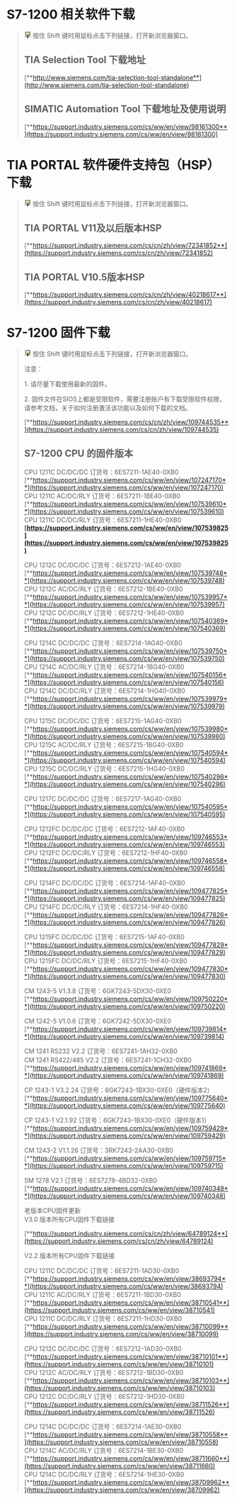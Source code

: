 

# S7-1200 相关软件下载

> ![](images/3.gif) 按住 Shift 键时用鼠标点击下列链接，打开新浏览器窗口。
> 
> ## TIA Selection Tool 下载地址
> 
> [**http://www.siemens.com/tia-selection-tool-standalone**](http://www.siemens.com/tia-selection-tool-standalone)
> 
> ## SIMATIC Automation Tool 下载地址及使用说明
> 
> [**https://support.industry.siemens.com/cs/ww/en/view/98161300**](https://support.industry.siemens.com/cs/ww/en/view/98161300)

# TIA PORTAL 软件硬件支持包（HSP）下载

> ![](images/3.gif) 按住 Shift 键时用鼠标点击下列链接，打开新浏览器窗口。
> 
> ## TIA PORTAL V11及以后版本HSP
> 
> [**https://support.industry.siemens.com/cs/cn/zh/view/72341852**](https://support.industry.siemens.com/cs/cn/zh/view/72341852)
> 
> ## TIA PORTAL V10.5版本HSP
> 
> [**https://support.industry.siemens.com/cs/cn/zh/view/40218617**](https://support.industry.siemens.com/cs/cn/zh/view/40218617)

# S7-1200 固件下载

> ![](images/3.gif) 按住 Shift 键时用鼠标点击下列链接，打开新浏览器窗口。
> 
> 注意：
> 
> 1\. 请尽量下载使用最新的固件。
> 
> 2\. 固件文件在SIOS上都是受限软件，需要注册账户有下载受限软件权限，请参考文档，关于如何注册激活该功能以及如何下载的文档。
> 
> [**https://support.industry.siemens.com/cs/cn/zh/view/109744535**](https://support.industry.siemens.com/cs/cn/zh/view/109744535)
> 
> ## S7-1200 CPU 的固件版本
> 
> CPU 1211C DC/DC/DC 订货号：6ES7211-1AE40-0XB0  
> [**https://support.industry.siemens.com/cs/ww/en/view/107247170**](https://support.industry.siemens.com/cs/ww/en/view/107247170)  
> CPU 1211C AC/DC/RLY 订货号：6ES7211-1BE40-0XB0  
> [**https://support.industry.siemens.com/cs/ww/en/view/107539610**](https://support.industry.siemens.com/cs/ww/en/view/107539610)  
> CPU 1211C DC/DC/RLY 订货号：6ES7211-1HE40-0XB0  
> **[https://support.industry.siemens.com/cs/ww/en/view/107539825](https://support.industry.siemens.com/cs/ww/en/view/107539825)**
> 
> CPU 1212C DC/DC/DC 订货号：6ES7212-1AE40-0XB0  
> [**https://support.industry.siemens.com/cs/ww/en/view/107539748**](https://support.industry.siemens.com/cs/ww/en/view/107539748)  
> CPU 1212C AC/DC/RLY 订货号：6ES7212-1BE40-0XB0  
> [**https://support.industry.siemens.com/cs/ww/en/view/107539957**](https://support.industry.siemens.com/cs/ww/en/view/107539957)  
> CPU 1212C DC/DC/RLY 订货号：6ES7212-1HE40-0XB0  
> [**https://support.industry.siemens.com/cs/ww/en/view/107540369**](https://support.industry.siemens.com/cs/ww/en/view/107540369)
> 
> CPU 1214C DC/DC/DC 订货号：6ES7214-1AG40-0XB0  
> [**https://support.industry.siemens.com/cs/ww/en/view/107539750**](https://support.industry.siemens.com/cs/ww/en/view/107539750)  
> CPU 1214C AC/DC/RLY 订货号：6ES7214-1BG40-0XB0  
> [**https://support.industry.siemens.com/cs/ww/en/view/107540156**](https://support.industry.siemens.com/cs/ww/en/view/107540156)  
> CPU 1214C DC/DC/RLY 订货号：6ES7214-1HG40-0XB0  
> [**https://support.industry.siemens.com/cs/ww/en/view/107539979**](https://support.industry.siemens.com/cs/ww/en/view/107539979)
> 
> CPU 1215C DC/DC/DC 订货号：6ES7215-1AG40-0XB0  
> [**https://support.industry.siemens.com/cs/ww/en/view/107539980**](https://support.industry.siemens.com/cs/ww/en/view/107539980)  
> CPU 1215C AC/DC/RLY 订货号：6ES7215-1BG40-0XB0  
> [**https://support.industry.siemens.com/cs/ww/en/view/107540594**](https://support.industry.siemens.com/cs/ww/en/view/107540594)  
> CPU 1215C DC/DC/RLY 订货号：6ES7215-1HG40-0XB0  
> [**https://support.industry.siemens.com/cs/ww/en/view/107540296**](https://support.industry.siemens.com/cs/ww/en/view/107540296)
> 
> CPU 1217C DC/DC/DC 订货号：6ES7217-1AG40-0XB0  
> [**https://support.industry.siemens.com/cs/ww/en/view/107540595**](https://support.industry.siemens.com/cs/ww/en/view/107540595)
> 
> CPU 1212FC DC/DC/DC 订货号：6ES7212-1AF40-0XB0  
> [**https://support.industry.siemens.com/cs/ww/en/view/109746553**](https://support.industry.siemens.com/cs/ww/en/view/109746553)  
> CPU 1212FC DC/DC/RLY 订货号：6ES7212-1HF40-0XB0  
> [**https://support.industry.siemens.com/cs/ww/en/view/109746558**](https://support.industry.siemens.com/cs/ww/en/view/109746558)
> 
> CPU 1214FC DC/DC/DC 订货号：6ES7214-1AF40-0XB0  
> [**https://support.industry.siemens.com/cs/ww/en/view/109477825**](https://support.industry.siemens.com/cs/ww/en/view/109477825)  
> CPU 1214FC DC/DC/RLY 订货号：6ES7214-1HF40-0XB0  
> [**https://support.industry.siemens.com/cs/ww/en/view/109477826**](https://support.industry.siemens.com/cs/ww/en/view/109477826)
> 
> CPU 1215FC DC/DC/DC 订货号：6ES7215-1AF40-0XB0  
> [**https://support.industry.siemens.com/cs/ww/en/view/109477829**](https://support.industry.siemens.com/cs/ww/en/view/109477829)  
> CPU 1215FC DC/DC/RLY 订货号：6ES7215-1HF40-0XB0  
> [**https://support.industry.siemens.com/cs/ww/en/view/109477830**](https://support.industry.siemens.com/cs/ww/en/view/109477830)
> 
> CM 1243-5 V1.3.8 订货号：6GK7243-5DX30-0XE0  
> [**https://support.industry.siemens.com/cs/ww/en/view/109750220**](https://support.industry.siemens.com/cs/ww/en/view/109750220)
> 
> CM 1242-5 V1.0.6 订货号：6GK7242-5DX30-0XE0  
> [**https://support.industry.siemens.com/cs/ww/en/view/109739814**](https://support.industry.siemens.com/cs/ww/en/view/109739814)
> 
> CM 1241 RS232 V2.2 订货号：6ES7241-1AH32-0XB0  
> CM 1241 RS422/485 V2.2 订货号：6ES7241-1CH32-0XB0  
> [**https://support.industry.siemens.com/cs/ww/en/view/109741869**](https://support.industry.siemens.com/cs/ww/en/view/109741869)
> 
> CP 1243-1 V3.2.24 订货号：6GK7243-1BX30-0XE0（硬件版本2）  
> [**https://support.industry.siemens.com/cs/ww/en/view/109775640**](https://support.industry.siemens.com/cs/ww/en/view/109775640)
> 
> CP 1243-1 V2.1.92 订货号：6GK7243-1BX30-0XE0（硬件版本1）  
> [**https://support.industry.siemens.com/cs/ww/en/view/109759429**](https://support.industry.siemens.com/cs/ww/en/view/109759429)
> 
> CM 1243-2 V1.1.26 订货号：3RK7243-2AA30-0XB0  
> [**https://support.industry.siemens.com/cs/ww/en/view/109759715**](https://support.industry.siemens.com/cs/ww/en/view/109759715)
> 
> SM 1278 V2.1 订货号：6ES7278-4BD32-0XB0  
> [**https://support.industry.siemens.com/cs/ww/en/view/109740348**](https://support.industry.siemens.com/cs/ww/en/view/109740348)
> 
> 老版本CPU固件更新  
> V3.0 版本所有CPU固件下载链接
> 
> [**https://support.industry.siemens.com/cs/cn/zh/view/64789124**](https://support.industry.siemens.com/cs/cn/zh/view/64789124)
> 
> V2.2 版本所有CPU固件下载链接
> 
> CPU 1211C DC/DC/DC 订货号：6ES7211-1AD30-0XB0  
> [**https://support.industry.siemens.com/cs/ww/en/view/38693794**](https://support.industry.siemens.com/cs/ww/en/view/38693794)  
> CPU 1211C AC/DC/RLY 订货号：6ES7211-1BD30-0XB0  
> [**https://support.industry.siemens.com/cs/ww/en/view/38710541**](https://support.industry.siemens.com/cs/ww/en/view/38710541)  
> CPU 1211C DC/DC/RLY 订货号：6ES7211-1HD30-0XB0  
> [**https://support.industry.siemens.com/cs/ww/en/view/38710099**](https://support.industry.siemens.com/cs/ww/en/view/38710099)
> 
> CPU 1212C DC/DC/DC 订货号：6ES7212-1AD30-0XB0  
> [**https://support.industry.siemens.com/cs/ww/en/view/38710101**](https://support.industry.siemens.com/cs/ww/en/view/38710101)  
> CPU 1212C AC/DC/RLY 订货号：6ES7212-1BD30-0XB0  
> [**https://support.industry.siemens.com/cs/ww/en/view/38710103**](https://support.industry.siemens.com/cs/ww/en/view/38710103)  
> CPU 1212C DC/DC/RLY 订货号：6ES7212-1HD30-0XB0  
> [**https://support.industry.siemens.com/cs/ww/en/view/38711526**](https://support.industry.siemens.com/cs/ww/en/view/38711526)
> 
> CPU 1214C DC/DC/DC 订货号：6ES7214-1AE30-0XB0  
> [**https://support.industry.siemens.com/cs/ww/en/view/38710558**](https://support.industry.siemens.com/cs/ww/en/view/38710558)  
> CPU 1214C AC/DC/RLY 订货号：6ES7214-1BE30-0XB0  
> [**https://support.industry.siemens.com/cs/ww/en/view/38711660**](https://support.industry.siemens.com/cs/ww/en/view/38711660)  
> CPU 1214C DC/DC/RLY 订货号：6ES7214-1HE30-0XB0  
> [**https://support.industry.siemens.com/cs/ww/en/view/38709962**](https://support.industry.siemens.com/cs/ww/en/view/38709962)